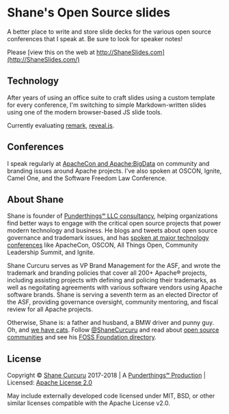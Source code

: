 # Shane's Open Source slides

A better place to write and store slide decks for the various open source
conferences that I speak at. Be sure to look for speaker notes!

Please [view this on the web at http://ShaneSlides.com](http://ShaneSlides.com/)

## Technology

After years of using an office suite to craft slides using a custom template
for every conference, I'm switching to simple Markdown-written slides using
one of the modern browser-based JS slide tools.

Currently evaluating [remark](https://github.com/gnab/remark),
[reveal.js](https://github.com/hakimel/reveal.js).

## Conferences

I speak regularly at [ApacheCon and
Apache:BigData](http://apachecon.com/) on community and branding issues
around Apache projects. I've also spoken at OSCON, Ignite, Camel One,
and the Software Freedom Law Conference.

## About Shane

Shane is founder of [Punderthings℠ LLC consultancy](http://punderthings.com/), helping organizations find better ways to engage with the critical open source projects that power modern technology and business.  He blogs and tweets about open source governance and trademark issues, and has [spoken at major technology conferences](http://ShaneSlides.com/) like ApacheCon, OSCON, All Things Open, Community Leadership Summit, and Ignite.

Shane Curcuru serves as VP Brand Management for the ASF, and wrote the trademark and branding policies that cover all 200+ Apache® projects, including assisting projects with defining and policing their trademarks, as well as negoitating agreements with various software vendors using Apache software brands.  Shane is serving a seventh term as an elected Director of the ASF, providing governance oversight, community mentoring, and fiscal review for all Apache projects.

Otherwise, Shane is: a father and husband, a BMW driver and punny guy. Oh, and [we have cats](https://www.instagram.com/shanecurcuru/). Follow [@ShaneCurcuru](https://twitter.com/shanecurcuru) and read about [open source communities](http://CommunityOverCode.com) and see his [FOSS Foundation directory](http://ChooseAFoundation.com).

## License

Copyright © [Shane Curcuru](http://shanecurcuru.org/) 2017-2018 | A [Punderthings℠ Production](http://punderthings.com/) | Licensed: [Apache License 2.0](http://www.apache.org/licenses/LICENSE-2.0.html)

May include externally developed code licensed under MIT, BSD, or other
similar licenses compatible with the Apache License v2.0.

